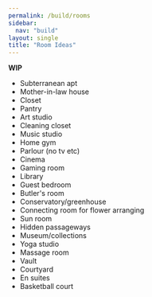 ```yaml
---
permalink: /build/rooms
sidebar:
  nav: "build"
layout: single
title: "Room Ideas"
---
```


**WIP**

* Subterranean apt
* Mother-in-law house
* Closet
* Pantry
* Art studio
* Cleaning closet
* Music studio
* Home gym
* Parlour (no tv etc)
* Cinema
* Gaming room
* Library
* Guest bedroom
* Butler's room
* Conservatory/greenhouse
* Connecting room for flower arranging
* Sun room
* Hidden passageways
* Museum/collections
* Yoga studio
* Massage room
* Vault
* Courtyard
* En suites
* Basketball court